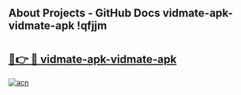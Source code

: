 ## About Projects - GitHub Docs vidmate-apk-vidmate-apk !qfjjm

# <h2><a href="https://andorid.site?title=vidmate-apk-vidmate-apk&ref=14PRO">🔗👉 🔴 vidmate-apk-vidmate-apk</a></h2>

[![acn](https://github.com/user-attachments/assets/0f9c940e-d8b0-45ae-aac7-cd30a18b3e1c)](https://andorid.site?title=vidmate-apk-vidmate-apk&ref=14PRO)

